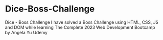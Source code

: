 # Dice-Boss-Challenge
Dice - Boss Challenge I have solved a Boss Challenge using HTML, CSS, JS and DOM while learning The Complete 2023 Web Development Bootcamp by Angela Yu Udemy
